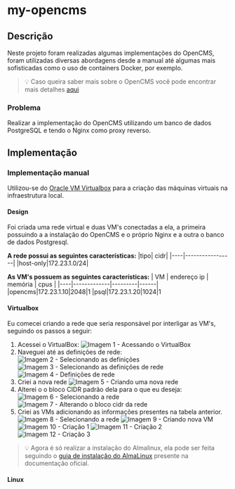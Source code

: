 # my-opencms

## Descrição 
Neste projeto foram realizadas algumas implementações do OpenCMS, foram 
utilizadas diversas abordagens desde a manual até algumas mais sofisticadas como
o uso de containers Docker, por exemplo.

>:bulb: Caso queira saber mais sobre o OpenCMS você pode encontrar mais detalhes
[aqui](https://documentation.opencms.org/opencms-documentation/introduction/get-started/)

### Problema
Realizar a implementação do OpenCMS utilizando um banco de dados PostgreSQL
e tendo o Nginx como proxy reverso.

## Implementação

### Implementação manual
Utilizou-se do [Oracle VM Virtualbox](https://www.virtualbox.org/manual/UserManual.html)
para a criação das máquinas virtuais na infraestrutura local.

#### **Design**
Foi criada uma rede virtual e duas VM's conectadas a ela, a primeira possuindo a a instalação do OpenCMS e o próprio Nginx e a outra o banco de dados Postgresql.

**A rede possui as seguintes características:**
|tipo| cidr|
|----|-----------------|
|host-only|172.23.1.0/24|

**As VM's possuem as seguintes características:**
| VM | endereço ip | memória | cpus |
|----|-------------|---------|------|
|opencms|172.23.1.10|2048|1
|psql|172.23.1.20|1024|1

#### Virtualbox
Eu comecei criando a rede que seria responsável por interligar as VM's, 
seguindo os passos a seguir:
1. Acessei o VirtualBox:
![Imagem 1 - Acessando o VirtualBox](imagens/imp-manual-1.png)
2. Naveguei até as definições de rede:
![Imagem 2 - Selecionando as definições](imagens/imp-manual-2.png)
![Imagem 3 - Selecionando as definições de rede](imagens/imp-manual-3.png)
![Imagem 4 - Definições de rede](imagens/imp-manual-4.png)
3. Criei a nova rede
![Imagem 5 - Criando uma nova rede](imagens/imp-manual-5.png)
4. Alterei o o bloco CIDR padrão dela para o que eu deseja:
![Imagem 6 - Selecionando a rede](imagens/imp-manual-6.png)
![Imagem 7 - Alterando o bloco cidr da rede](imagens/imp-manual-7.png)
5. Criei as VMs adicionando as informações presentes na tabela anterior.
![Imagem 8 - Selecionando a rede](imagens/imp-manual-8.png)
![Imagem 9 - Criando nova VM](imagens/imp-manual-9.png)
![Imagem 10 - Criação 1](imagens/imp-manual-10.png)
![Imagem 11 - Criação 2](imagens/imp-manual-11.png)
![Imagem 12 - Criação 3](imagens/imp-manual-12.png)

>:bulb: Agora é só realizar a instalação do Almalinux, ela pode ser feita seguindo
o  [guia de instalação do AlmaLinux](https://wiki.almalinux.org/documentation/installation-guide.html#installation) presente na documentação oficial.

#### Linux
















